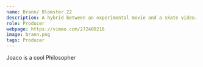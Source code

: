 ```yaml
---
name: Brann/ Blomster.22
description: A hybrid between an experimental movie and a skate video. An exploration of beauty and destruction.
role: Producer
webpage: https://vimeo.com/272400216
image: brann.png
tags: Producer
---
```

Joaco is a cool Philosopher

